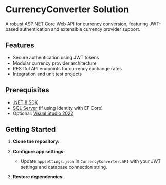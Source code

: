 # CurrencyConverter Solution

A robust ASP.NET Core Web API for currency conversion, featuring JWT-based authentication and extensible currency provider support.

## Features

- Secure authentication using JWT tokens
- Modular currency provider architecture
- RESTful API endpoints for currency exchange rates
- Integration and unit test projects

## Prerequisites

- [.NET 8 SDK](https://dotnet.microsoft.com/download/dotnet/8.0)
- [SQL Server](https://www.microsoft.com/en-us/sql-server/sql-server-downloads) (if using Identity with EF Core)
- Optional: [Visual Studio 2022](https://visualstudio.microsoft.com/vs/)

## Getting Started

1. **Clone the repository:**


2. **Configure app settings:**
   - Update `appsettings.json` in `CurrencyConverter.API` with your JWT settings and database connection string.

3. **Restore dependencies:**
   
   